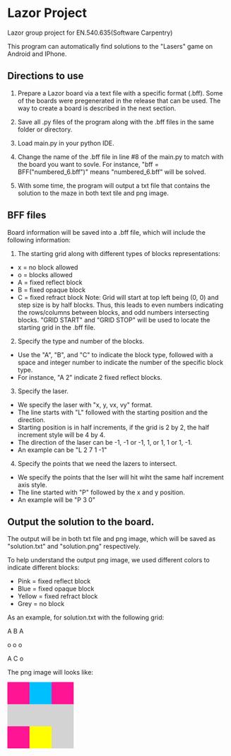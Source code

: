 # Lazor Project
Lazor group project for EN.540.635(Software Carpentry)


This program can automatically find solutions to the "Lasers" game on Android and IPhone. 

## Directions to use
1. Prepare a Lazor board via a text file with a specific format (.bff). Some of the boards were pregenerated in the release that can be used. The way to create a board is described in the next section.

2. Save all .py files of the program along with the .bff files in the same folder or directory.

3. Load main.py in your python IDE.

4. Change the name of the .bff file in line #8 of the main.py to match with the board you want to sovle. For instance, "bff = BFF("numbered_6.bff")" means "numbered_6.bff" will be solved.

5. With some time, the program will output a txt file that contains the solution to the maze in both text tile and png image.

## BFF files
Board information will be saved into a .bff file, which will include the following information:

1. The starting grid along with different types of blocks representations:

 - x = no block allowed
 - o = blocks allowed
 - A = fixed reflect block
 - B = fixed opaque block
 - C = fixed refract block
 Note: Grid will start at top left being (0, 0) and step size is by half blocks. Thus, this leads to even numbers indicating the rows/columns between blocks, and odd numbers intersecting blocks.
 "GRID START" and "GRID STOP" will be used to locate the starting grid in the .bff file.
 
2. Specify the type and number of the blocks. 
- Use the "A", "B", and "C" to indicate the block type, followed with a space and integer number to indicate the number of the specific block type.
- For instance, "A 2" indicate 2 fixed reflect blocks.

3. Specify the laser.
- We specify the laser with "x, y, vx, vy" format.
- The line starts with "L" followed with the starting position and the direction.
- Starting position is in half increments, if the grid is 2 by 2, the half increment style will be 4 by 4.
- The direction of the laser can be -1, -1 or -1, 1, or 1, 1 or 1, -1.
- An example can be "L 2 7 1 -1"

4. Specify the points that we need the lazers to intersect.
- We specify the points that the lser will hit wiht the same half increment axis style.
- The line started with "P" followed by the x and y position.
- An example will be "P 3 0"

## Output the solution to the board.
The output will be in both txt file and png image, which will be saved as "solution.txt" and "solution.png" respectively.

To help understand the output png image, we used different colors to indicate different blocks:
- Pink = fixed reflect block
- Blue = fixed opaque block
- Yellow = fixed refract block
- Grey = no block

As an example, for solution.txt with the following grid:

A B A

o o o 

A C o


The png image will looks like:

![](/Solution_examples/solution.png)



 
      

